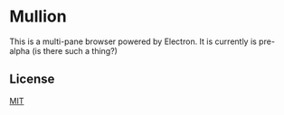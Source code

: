 # Mullion

This is a multi-pane browser powered by Electron.  It is currently is pre-alpha (is there such a thing?)

## License

[MIT](LICENSE.md)
